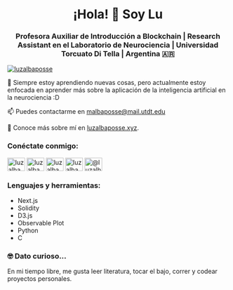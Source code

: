 <h1 align="center">¡Hola! 👋 Soy Lu</h1>
<h3 align="center">Profesora Auxiliar de Introducción a Blockchain | Research Assistant en el Laboratorio de Neurociencia | Universidad Torcuato Di Tella | Argentina 🇦🇷</h3>
<p align="left"> <a href="https://twitter.com/luzalbaposse" target="blank"><img src="https://img.shields.io/twitter/follow/luzalbaposse?logo=twitter&style=for-the-badge" alt="luzalbaposse" /></a> </p>

🌱 Siempre estoy aprendiendo nuevas cosas, pero actualmente estoy enfocada en aprender más sobre la aplicación de la inteligencia artificial en la neurociencia :D

📫 Puedes contactarme en malbaposse@mail.utdt.edu

📄 Conoce más sobre mí en [luzalbaposse.xyz](https://luzalbaposse.xyz).

<h3 align="left">Conéctate conmigo:</h3>
<p align="left">
<a href="https://twitter.com/luzalbaposse" target="blank"><img align="center" src="https://raw.githubusercontent.com/rahuldkjain/github-profile-readme-generator/master/src/images/icons/Social/twitter.svg" alt="luzalbaposse" height="30" width="40" /></a>
<a href="https://linkedin.com/in/luzalbaposse" target="blank"><img align="center" src="https://raw.githubusercontent.com/rahuldkjain/github-profile-readme-generator/master/src/images/icons/Social/linked-in-alt.svg" alt="luzalbaposse" height="30" width="40" /></a>
<a href="https://instagram.com/luzalbaposse" target="blank"><img align="center" src="https://raw.githubusercontent.com/rahuldkjain/github-profile-readme-generator/master/src/images/icons/Social/instagram.svg" alt="luzalbaposse" height="30" width="40" /></a>
<a href="https://www.behance.net/luzalbaposse" target="blank"><img align="center" src="https://raw.githubusercontent.com/rahuldkjain/github-profile-readme-generator/master/src/images/icons/Social/behance.svg" alt="luzalbaposse" height="30" width="40" /></a>
<a href="https://medium.com/@luzalbaposse" target="blank"><img align="center" src="https://raw.githubusercontent.com/rahuldkjain/github-profile-readme-generator/master/src/images/icons/Social/medium.svg" alt="@luzalbaposse" height="30" width="40" /></a>
</p>

<h3 align="left">Lenguajes y herramientas:</h3>

- Next.js
- Solidity
- D3.js
- Observable Plot
- Python
- C

<h3 align="left">🤓 Dato curioso...
</h3>
En mi tiempo libre, me gusta leer literatura, tocar el bajo, correr y codear proyectos personales.
